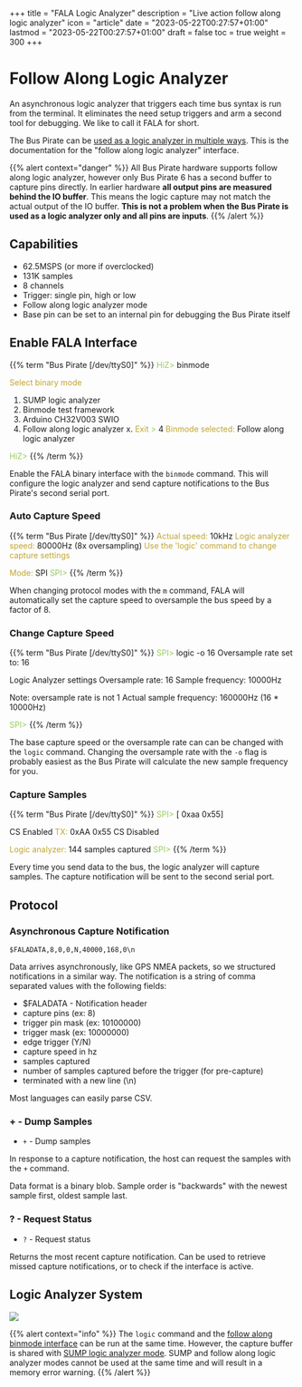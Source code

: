 +++
title = "FALA Logic Analyzer"
description = "Live action follow along logic analyzer"
icon = "article"
date = "2023-05-22T00:27:57+01:00"
lastmod = "2023-05-22T00:27:57+01:00"
draft = false
toc = true
weight = 300
+++

# Follow Along Logic Analyzer

An asynchronous logic analyzer that triggers each time bus syntax is run from the terminal. It eliminates the need setup triggers and arm a second tool for debugging.  We like to call it FALA for short.

The Bus Pirate can be [used as a logic analyzer in multiple ways](/logic-analyzer/logicanalyzer). This is the documentation for the "follow along logic analyzer" interface.

{{% alert context="danger" %}}
All Bus Pirate hardware supports follow along logic analyzer, however only Bus Pirate 6 has a second buffer to capture pins directly. In earlier hardware **all output pins are measured behind the IO buffer**. This means the logic capture may not match the actual output of the IO buffer. **This is not a problem when the Bus Pirate is used as a logic analyzer only and all pins are inputs**.
{{% /alert %}}

## Capabilities

- 62.5MSPS (or more if overclocked)
- 131K samples
- 8 channels
- Trigger: single pin, high or low
- Follow along logic analyzer mode
- Base pin can be set to an internal pin for debugging the Bus Pirate itself

## Enable FALA Interface

{{% term "Bus Pirate [/dev/ttyS0]" %}}
<span style="color:#96cb59">HiZ></span> binmode

<span style="color:#bfa530">Select binary mode</span>
 1. SUMP logic analyzer
 2. Binmode test framework
 3. Arduino CH32V003 SWIO
 4. Follow along logic analyzer
 x. <span style="color:#bfa530">Exit</span>
<span style="color:#96cb59"> ></span> 4
<span style="color:#bfa530">Binmode selected:</span> Follow along logic analyzer

<span style="color:#96cb59">HiZ></span> 
{{% /term %}}

Enable the FALA binary interface with the ```binmode``` command. This will configure the logic analyzer and send capture notifications to the Bus Pirate's second serial port.

### Auto Capture Speed
{{% term "Bus Pirate [/dev/ttyS0]" %}}
<span style="color:#bfa530">Actual speed:</span> 10kHz
<span style="color:#bfa530">Logic analyzer speed:</span> 80000Hz (8x oversampling)
<span style="color:#bfa530">Use the 'logic' command to change capture settings</span>

<span style="color:#bfa530">Mode:</span> SPI
<span style="color:#96cb59">SPI></span> 
{{% /term %}}

When changing protocol modes with the ```m``` command, FALA will automatically set the capture speed to oversample the bus speed by a factor of 8. 

### Change Capture Speed
{{% term "Bus Pirate [/dev/ttyS0]" %}}
<span style="color:#96cb59">SPI></span> logic -o 16
Oversample rate set to: 16

Logic Analyzer settings
 Oversample rate: 16
 Sample frequency: 10000Hz

Note: oversample rate is not 1
Actual sample frequency: 160000Hz (16 * 10000Hz)

<span style="color:#96cb59">SPI></span> 
{{% /term %}}

The base capture speed or the oversample rate can can be changed with the ```logic``` command. Changing the oversample rate with the ```-o``` flag is probably easiest as the Bus Pirate will calculate the new sample frequency for you.

### Capture Samples

{{% term "Bus Pirate [/dev/ttyS0]" %}}
<span style="color:#96cb59">SPI></span> [ 0xaa 0x55]

CS Enabled
<span style="color:#bfa530">TX:</span> 0x<span className="bp-float">AA</span> 0x<span className="bp-float">55</span> 
CS Disabled

<span style="color:#bfa530">Logic analyzer:</span> 144 samples captured
<span style="color:#96cb59">SPI></span> 
{{% /term %}}

Every time you send data to the bus, the logic analyzer will capture samples. The capture notification will be sent to the second serial port.

## Protocol


### Asynchronous Capture Notification

```$FALADATA,8,0,0,N,40000,168,0\n```

Data arrives asynchronously, like GPS NMEA packets, so we structured notifications in a similar way. The notification is a string of comma separated values with the following fields:

- $FALADATA - Notification header
- capture pins (ex: 8)
- trigger pin mask (ex: 10100000)
- trigger mask (ex: 10000000)
- edge trigger (Y/N)
- capture speed in hz
- samples captured
- number of samples captured before the trigger (for pre-capture)
- terminated with a new line (\n)

Most languages can easily parse CSV. 

### **+** - Dump Samples

- ```+``` - Dump samples

In response to a capture notification, the host can request the samples with the ```+``` command.

Data format is a binary blob. Sample order is "backwards" with the newest sample first, oldest sample last.

### **?** - Request Status

- ```?``` - Request status

Returns the most recent capture notification. Can be used to retrieve missed capture notifications, or to check if the interface is active.

## Logic Analyzer System

![](./img/logic-system.png)

{{% alert context="info" %}}
The ```logic``` command and the [follow along binmode interface](/logic-analyzer/pulseview-fala) can be run at the same time. However, the capture buffer is shared with [SUMP logic analyzer mode](/logic-analyzer/pulseview-sump). SUMP and follow along logic analyzer modes cannot be used at the same time and will result in a memory error warning.
{{% /alert %}}


